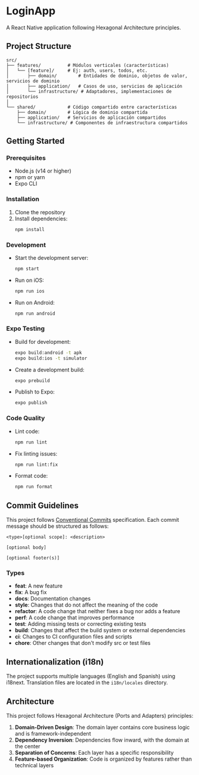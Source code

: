 # LoginApp

A React Native application following Hexagonal Architecture principles.

## Project Structure

```
src/
├── features/          # Módulos verticales (características)
│   └── [feature]/     # Ej: auth, users, todos, etc.
│       ├── domain/        # Entidades de dominio, objetos de valor, servicios de dominio
│       ├── application/   # Casos de uso, servicios de aplicación
│       └── infrastructure/ # Adaptadores, implementaciones de repositorios
│
└── shared/            # Código compartido entre características
    ├── domain/        # Lógica de dominio compartida
    ├── application/   # Servicios de aplicación compartidos
    └── infrastructure/ # Componentes de infraestructura compartidos
```

## Getting Started

### Prerequisites

- Node.js (v14 or higher)
- npm or yarn
- Expo CLI

### Installation

1. Clone the repository
2. Install dependencies:
   ```bash
   npm install
   ```

### Development

- Start the development server:

  ```bash
  npm start
  ```

- Run on iOS:

  ```bash
  npm run ios
  ```

- Run on Android:
  ```bash
  npm run android
  ```

### Expo Testing

- Build for development:
  ```bash
  expo build:android -t apk
  expo build:ios -t simulator
  ```

- Create a development build:
  ```bash
  expo prebuild
  ```

- Publish to Expo:
  ```bash
  expo publish
  ```

### Code Quality

- Lint code:

  ```bash
  npm run lint
  ```

- Fix linting issues:

  ```bash
  npm run lint:fix
  ```

- Format code:
  ```bash
  npm run format
  ```

## Commit Guidelines

This project follows [Conventional Commits](https://www.conventionalcommits.org/) specification. Each commit message should be structured as follows:

```
<type>[optional scope]: <description>

[optional body]

[optional footer(s)]
```

### Types

- **feat**: A new feature
- **fix**: A bug fix
- **docs**: Documentation changes
- **style**: Changes that do not affect the meaning of the code
- **refactor**: A code change that neither fixes a bug nor adds a feature
- **perf**: A code change that improves performance
- **test**: Adding missing tests or correcting existing tests
- **build**: Changes that affect the build system or external dependencies
- **ci**: Changes to CI configuration files and scripts
- **chore**: Other changes that don't modify src or test files

## Internationalization (i18n)

The project supports multiple languages (English and Spanish) using i18next. Translation files are located in the `i18n/locales` directory.

## Architecture

This project follows Hexagonal Architecture (Ports and Adapters) principles:

1. **Domain-Driven Design**: The domain layer contains core business logic and is framework-independent
2. **Dependency Inversion**: Dependencies flow inward, with the domain at the center
3. **Separation of Concerns**: Each layer has a specific responsibility
4. **Feature-based Organization**: Code is organized by features rather than technical layers
